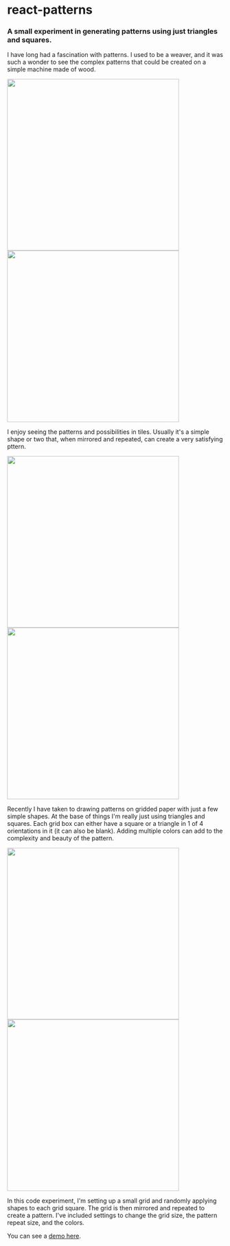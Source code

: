 # react-patterns
### A small experiment in generating patterns using just triangles and squares.

I have long had a fascination with patterns. I used to be a weaver, and it was such a wonder to see the complex patterns that could be created on a simple machine made of wood.

<img src="https://noahnakell.com/assets/IMG_20181029_212046.jpg" width="400"> <img src="https://noahnakell.com/assets/PXL_20201104_172448189.jpg" width="400">

I enjoy seeing the patterns and possibilities in tiles. Usually it's a simple shape or two that, when mirrored and repeated, can create a very satisfying pttern.

<img src="https://noahnakell.com/assets/PXL_20230715_145404582.jpg" width="400"> <img src="https://noahnakell.com/assets/PXL_20230715_145216617.jpg" width="400">

Recently I have taken to drawing patterns on gridded paper with just a few simple shapes. At the base of things I'm really just using triangles and squares. Each grid box can either have a square or a triangle in 1 of 4 orientations in it (it can also be blank). Adding multiple colors can add to the complexity and beauty of the pattern.

<img src="https://noahnakell.com/assets/PXL_20221209_161109061.jpg" width="400"> <img src="https://noahnakell.com/assets/PXL_20221113_034107843.jpg" width="400">

In this code experiment, I'm setting up a small grid and randomly applying shapes to each grid square. The grid is then mirrored and repeated to create a pattern. I've included settings to change the grid size, the pattern repeat size, and the colors.

You can see a [demo here](https://react-patterns-nine.vercel.app/).
